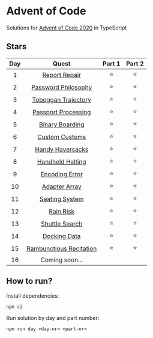 # Advent of Code
Solutions for [Advent of Code 2020](https://adventofcode.com/2020/) in TypeScript

## Stars
| Day |             Quest             | Part 1 | Part 2 |
| :-: | :---------------------------: | :----: | :----: |
|  1  |       [Report Repair][1]      | :star: | :star: |
|  2  |    [Password Philosophy][2]   | :star: | :star: |
|  3  |    [Toboggan Trajectory][3]   | :star: | :star: |
|  4  |    [Passport Processing][4]   | :star: | :star: |
|  5  |      [Binary Boarding][5]     | :star: | :star: |
|  6  |      [Custom Customs][6]      | :star: | :star: |
|  7  |     [Handy Haversacks][7]     | :star: | :star: |
|  8  |     [Handheld Halting][8]     | :star: | :star: |
|  9  |      [Encoding Error][9]      | :star: | :star: |
|  10 |      [Adapter Array][10]      | :star: | :star: |
|  11 |      [Seating System][11]     | :star: | :star: |
|  12 |        [Rain Risk][12]        | :star: | :star: |
|  13 |      [Shuttle Search][13]     | :star: | :star: |
|  14 |       [Docking Data][14]      | :star: | :star: |
|  15 | [Rambunctious Recitation][15] | :star: | :star: |
|  16 |         Coming soon...        |        |        |


## How to run?
Install dependencies:
```shell
npm ci
```

Run solution by day and part number:
```shell
npm run day <day-nr> <part-nr>
```

[1]: https://adventofcode.com/2020/day/1
[2]: https://adventofcode.com/2020/day/2
[3]: https://adventofcode.com/2020/day/3
[4]: https://adventofcode.com/2020/day/4
[5]: https://adventofcode.com/2020/day/5
[6]: https://adventofcode.com/2020/day/6
[7]: https://adventofcode.com/2020/day/7
[8]: https://adventofcode.com/2020/day/8
[9]: https://adventofcode.com/2020/day/9
[10]: https://adventofcode.com/2020/day/10
[11]: https://adventofcode.com/2020/day/11
[12]: https://adventofcode.com/2020/day/12
[13]: https://adventofcode.com/2020/day/13
[14]: https://adventofcode.com/2020/day/14
[15]: https://adventofcode.com/2020/day/15
